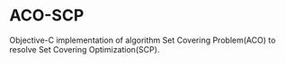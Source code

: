 ACO-SCP
=======

Objective-C implementation of algorithm  Set Covering Problem(ACO) to resolve Set Covering Optimization(SCP).



